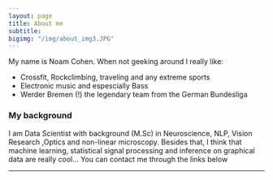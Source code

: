 ```yaml
---
layout: page
title: About me
subtitle:
bigimg: "/img/about_img3.JPG"
---
```


My name is Noam Cohen. When not geeking around I really like:
- Crossfit, Rockclimbing, traveling and any extreme sports
- Electronic music and espescially Bass
- Werder Bremen (!) the legendary team from the German Bundesliga

### My background

I am Data Scientist with background (M.Sc) in Neuroscience, NLP, Vision Research
,Optics and non-linear microscopy. Besides that, I think that machine learning,
statistical signal processing and inference on graphical data are really cool...
You can contact me through the links below

---------------------------------------------------------------------------------